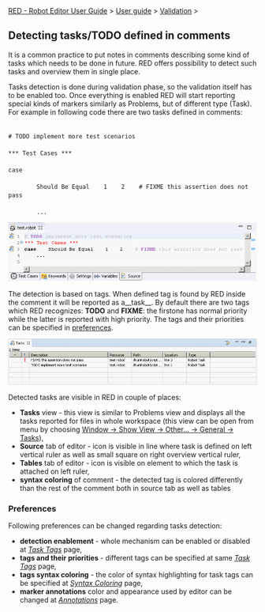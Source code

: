 <html>
<head>
<link href="PLUGINS_ROOT/org.robotframework.ide.eclipse.main.plugin.doc.user/help/style.css" rel="stylesheet" type="text/css"/>
</head>
<body>
<a href="RED/../../../../help/index.html">RED - Robot Editor User Guide</a> &gt; <a href="RED/../../../../help/user_guide/user_guide.html">User guide</a> &gt; <a href="RED/../../../../help/user_guide/validation.html">Validation</a> &gt; 
<h2>Detecting tasks/TODO defined in comments</h2>
<p>It is a common practice to put notes in comments describing some kind of tasks which needs to be done
in future. RED offers possibility to detect such tasks and overview them in single place. 
</p>
<p>Tasks detection is done during validation phase, so the validation itself has to be enabled too. Once everything is
enabled RED will start reporting special kinds of markers similarly as Problems, but of different type (Task).
For example in following code there are two tasks defined in comments:
</p>
<code>
# TODO implement more test scenarios<br/>
*** Test Cases ***<br/>
case<br/>
    &nbsp;&nbsp;&nbsp;&nbsp;Should Be Equal&nbsp;&nbsp;&nbsp;&nbsp;1&nbsp;&nbsp;&nbsp;&nbsp;2&nbsp;&nbsp;&nbsp;&nbsp;# FIXME this assertion does not pass<br/>
    &nbsp;&nbsp;&nbsp;&nbsp;...
</code>
</body></html>

![](images/editor_tasks.png)  

The detection is based on tags. When defined tag is found by RED inside the comment it will be reported as a__task__. By default there are two tags which RED recognizes: __TODO__ and __FIXME__: the firstone has normal priority while the latter is reported with high priority. The tags and their priorities can be specified in [preferences](#prefs).

![](images/tasks.png)  

Detected tasks are visible in RED in couple of places:

*   __Tasks__ view - this view is similar to Problems view and displays all the tasks reported for files in whole workspace (this view can be open from menu by choosing <a class="command" href="javascript:executeCommand('org.eclipse.ui.views.showView(org.eclipse.ui.views.showView.viewId=org.eclipse.ui.views.TaskList)')">
    Window -> Show View -> Other... -> General -> Tasks</a>), 
*   __Source__ tab of editor - icon is visible in line where task is defined on left vertical ruler as well as small square on right overview vertical ruler, 
*   __Tables__ tab of editor - icon is visible on element to which the task is attached on left ruler, 
*   __syntax coloring__ of comment - the detected tag is colored differently than the rest of the comment both  in source tab as well as tables 

<h3 id="prefs">Preferences</h3>

Following preferences can be changed regarding tasks detection:

*   __detection enablement__ - whole mechanism can be enabled or disabled at _<a class="command" href="javascript:executeCommand('org.eclipse.ui.window.preferences(preferencePageId=org.robotframework.ide.eclipse.main.plugin.preferences.tasks)')">
    Task Tags</a>_ page, 
*   __tags and their priorities__ - different tags can be specified at same  _<a class="command" href="javascript:executeCommand('org.eclipse.ui.window.preferences(preferencePageId=org.robotframework.ide.eclipse.main.plugin.preferences.tasks)')">
    Task Tags</a>_ page, 
*   __tags syntax coloring__ - the color of syntax highlighting for task tags can be specified at _<a class="command" href="javascript:executeCommand('org.eclipse.ui.window.preferences(preferencePageId=org.robotframework.ide.eclipse.main.plugin.preferences.editor.syntax)')">
    Syntax Coloring</a>_ page, 
*   __marker annotations__ color and appearance used by editor can be changed at _<a class="command" href="javascript:executeCommand('org.eclipse.ui.window.preferences(preferencePageId=org.eclipse.ui.editors.preferencePages.Annotations)')">
    Annotations</a>_ page. 